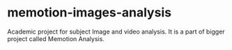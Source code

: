 # memotion-images-analysis
Academic project for subject Image and video analysis. It is a part of bigger project called Memotion Analysis.
